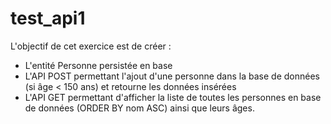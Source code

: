 # test_api1
 L'objectif de cet exercice est de créer :  
 - L'entité Personne persistée en base 
 - L'API POST permettant l'ajout d'une personne dans la base de données (si âge < 150 ans) et retourne les données insérées 
 - L'API GET permettant d'afficher la liste de toutes les personnes en base de données (ORDER BY nom ASC) ainsi que leurs âges.
